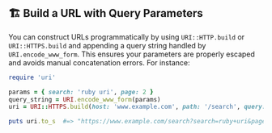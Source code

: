## 🏗️ Build a URL with Query Parameters

You can construct URLs programmatically by using `URI::HTTP.build` or `URI::HTTPS.build` and appending a query string handled by `URI.encode_www_form`. This ensures your parameters are properly escaped and avoids manual concatenation errors. For instance:

```ruby
require 'uri'

params = { search: 'ruby uri', page: 2 }
query_string = URI.encode_www_form(params)
uri = URI::HTTPS.build(host: 'www.example.com', path: '/search', query: query_string)

puts uri.to_s  #=> "https://www.example.com/search?search=ruby+uri&page=2"
```